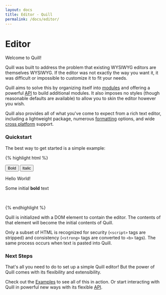```yaml
---
layout: docs
title: Editor - Quill
permalink: /docs/editor/
---
```


# Editor

Welcome to Quill!

Quill was built to address the problem that existing WYSIWYG editors are themselves WYSIWYG. If the editor was not exactly the way you want it, it was difficult or impossible to customize it to fit your needs.

Quill aims to solve this by organizing itself into [modules](/docs/modules/) and offering a powerful [API](/docs/editor/api/) to build additional modules. It also imposes no styles (though reasonable defaults are available) to allow you to skin the editor however you wish.

Quill also provides all of what you've come to expect from a rich text editor, including a lightweight package, numerous [formatting](/docs/editor/formats/) options, and wide [cross platform](https://saucelabs.com/u/quill) support.

### Quickstart

The best way to get started is a simple example:

{% highlight html %}
<!-- Create the toolbar container -->
<div id="toolbar">
  <button class="sc-bold">Bold</button>
  <button class="sc-italic">Italic</button>
</div>

<!-- Create the editor container -->
<div id="editor">
  <p>Hello World!</p>
  <p>Some initial <b>bold</b> text</p>
  <p><br></p>
</div>

<!-- Include the Quill library -->
<script src="http://quilljs.com/js/quill.js"></script>

<!-- Initialize Quill editor -->
<script>
  var editor = new Quill('#editor');
  editor.addModule('toolbar', { container: '#toolbar' });
</script>

{% endhighlight %}

Quill is initialized with a DOM element to contain the editor. The contents of that element will become the initial contents of Quill.

Only a subset of HTML is recognized for security (`<script>` tags are stripped) and consistency (`<strong>` tags are converted to `<b>` tags). The same process occurs when text is pasted into Quill.

### Next Steps ###

That's all you need to do to set up a simple Quill editor! But the power of Quill comes with its flexibility and extensibility.

Check out the [Examples](/examples/) to see all of this in action. Or start interacting with Quill in powerful new ways with its flexible [API](/docs/editor/api/).
